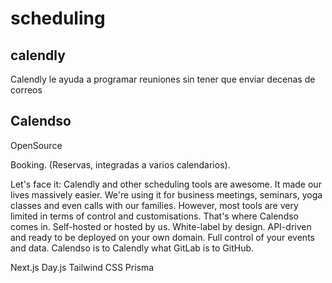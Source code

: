 # scheduling 

## calendly
 
 Calendly le ayuda a programar reuniones sin tener que enviar decenas de correos 


## Calendso

OpenSource

Booking. (Reservas, integradas a varios calendarios).

Let's face it: Calendly and other scheduling tools are awesome. It made our lives massively easier. We're using it for business meetings, seminars, yoga classes and even calls with our families. However, most tools are very limited in terms of control and customisations. That's where Calendso comes in. Self-hosted or hosted by us. White-label by design. API-driven and ready to be deployed on your own domain. Full control of your events and data. Calendso is to Calendly what GitLab is to GitHub. 


Next.js
Day.js
Tailwind CSS
Prisma
